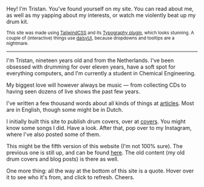 Hey! I'm Tristan. You've found yourself on my site. You can read about me, as well as my yapping about my interests, or watch me violently beat up my drum kit.

<small>This site was made using [TailwindCSS](https://tailwindcss.com) and its [Typography plugin](https://github.com/tailwindlabs/tailwindcss-typography), which looks stunning. A couple of (interactive) things use [daisyUI](https://daisyui.com), because dropdowns and tooltips are a nightmare.</small>

---

<!-- ## `uname -a` -->

I'm Tristan, nineteen years old and from the Netherlands. I've been obsessed with drumming for over eleven years, have a soft spot for everything computers, and I'm currently a student in Chemical Engineering.

My biggest love will however always be music — from collecting CDs to having seen dozens of live shows the past few years.

I've written a few thousand words about all kinds of things at [articles](/articles). Most are in English, though some might be in Dutch.

I initially built this site to publish drum covers, over at [covers](/covers). You might know some songs I did. Have a look. After that, pop over to my Instagram, where I've also posted some of them.

This might be the fifth version of this website (I'm not 100% sure). The previous one is still up, and can be found [here](https://old.tristanlukens.com). The old content (my old drum covers and blog posts) is there as well.

One more thing: all the way at the bottom of this site is a quote. Hover over it to see who it's from, and click to refresh. Cheers.
